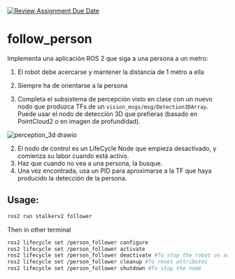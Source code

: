 [![Review Assignment Due Date](https://classroom.github.com/assets/deadline-readme-button-22041afd0340ce965d47ae6ef1cefeee28c7c493a6346c4f15d667ab976d596c.svg)](https://classroom.github.com/a/3pU8xJ9A)
# follow_person

Implementa una aplicación ROS 2 que siga a una persona a un metro:
1. El robot debe acercarse y mantener la distancia de 1 metro a ella
2. Siempre ha de orientarse a la persona

1. Completa el subsistema de percepción visto en clase con un nuevo nodo que produzca TFs de un `vision_msgs/msg/Detection3DArray`. Puede usar el nodo de detección 3D que prefieras (basado en PointCloud2 o en imagen de profundidad).

![perception_3d drawio](https://github.com/Docencia-fmrico/2024-P6-FollowPerson/assets/3810011/6064ae73-ff19-4f78-baf8-701efb2783ff)

2. El nodo de control es un LifeCycle Node que empieza desactivado, y comienza su labor cuando está activo.
3. Haz que cuando no vea a una persona, la busque.
4. Una vez encontrada, usa un PID para aproximarse a la TF que haya producido la detección de la persona.

## Usage:

```bash
ros2 run stalkerv2 follower
```

Then in other terminal
```bash
ros2 lifecycle set /person_follower configure
ros2 lifecycle set /person_follower activate
ros2 lifecycle set /person_follower deactivate #To stop the robot on action
ros2 lifecycle set /person_follower cleanup #To reset attributes
ros2 lifecycle set /person_follower shutdown #To stop the node
```


   
